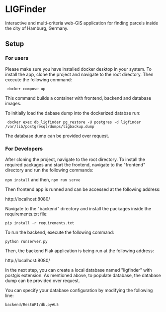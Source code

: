 ﻿# LIGFinder
 
Interactive and multi-criteria web-GIS application for finding parcels inside the city of Hamburg, Germany.

## Setup

### For users

Please make sure you have installed docker desktop in your system. 
To install the app, clone the project and navigate to the root directory. Then execute the following command:

```
 docker-compose up
```

This command builds a container with  frontend, backend and database images.


To initially load the dabase dump into the dockerized databse run:
```
 docker exec db_ligfinder pg_restore -U postgres -d ligfinder /var/lib/postgresql/dumps/ligbackup.dump
```

The database dump can be provided over request.

### For Developers

After cloning the project, navigate to the root directory.
To install the required packages and start the frontend, navigate to the "frontend" directory and run the following commands:

``
 	npm install
``
and then, 
``
 	npm run serve
``

Then frontend app is runned and can be accessed at the following address:


 http://localhost:8080/


Navigate to the "backend" directory and install the packages inside the requirements.txt file:

``
pip install -r requirements.txt
``

To run the backend, execute the following command:

``
 python runserver.py
``

Then, the backend Flak application is being run at the following address:

http://localhost:8080/

In the next step, you can create a local database named "ligfinder" with postgis extension. As mentioned above, to populate database, the database dump can be provided over request.

You can specify your database configuration by modifying the following line:

``
backend/RestAPI/db.py#L5
``
